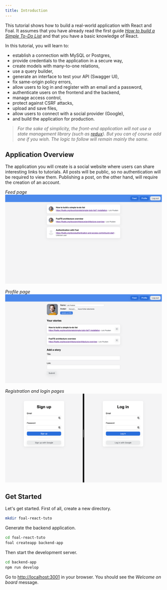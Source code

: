 ```yaml
---
title: Introduction
---
```


This tutorial shows how to build a real-world application with React and Foal. It assumes that you have already read the first guide *[How to build a Simple To-Do List](../simple-todo-list/1-installation.md)* and that you have a basic knowledge of React.

In this tutorial, you will learn to:
- establish a connection with MySQL or Postgres,
- provide credentials to the application in a secure way,
- create models with many-to-one relations,
- use a query builder,
- generate an interface to test your API (Swagger UI),
- fix same-origin policy errors,
- allow users to log in and register with an email and a password,
- authenticate users on the frontend and the backend,
- manage access control,
- protect against CSRF attacks,
- upload and save files,
- allow users to connect with a social provider (Google),
- and build the application for production.

> *For the sake of simplicity, the front-end application will not use a state management library (such as [redux](https://redux.js.org/)). But you can of course add one if you wish. The logic to follow will remain mainly the same.*

## Application Overview

The application you will create is a social website where users can share interesting links to tutorials. All posts will be public, so no authentication will be required to view them. Publishing a post, on the other hand, will require the creation of an account.

*Feed page*
![Feed page](./images/feed.png)

*Profile page*
![Profile page](./images/profile.png)

*Registration and login pages*
![Registration and login pages](./images/sign-up-and-log-in.png)

## Get Started

Let's get started. First of all, create a new directory.

```bash
mkdir foal-react-tuto
```

Generate the backend application.

```bash
cd foal-react-tuto
foal createapp backend-app
```

Then start the development server.

```bash
cd backend-app
npm run develop
```

Go to [http://localhost:3001](http://localhost:3001) in your browser. You should see the *Welcome on board* message.
